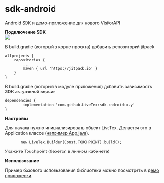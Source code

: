 # sdk-android
Android SDK и демо-приложение для нового VisitorAPI

**Подключение SDK**  
[![](https://jitpack.io/v/LiveTex/sdk-android.svg)](https://jitpack.io/#LiveTex/sdk-android)

В build.gradle (который в корне проекта) добавить репозиторий jitpack

	allprojects {
		repositories {
			...
			maven { url 'https://jitpack.io' }
		}
	}

В build.gradle (который в модуле приложения) добавить зависимость SDK
актуальной версии

	dependencies {
	        implementation 'com.github.LiveTex:sdk-android:x.y'
	}

**Настройка**

Для начала нужно инициализировать обьект LiveTex.
Делается это в Application классе
([например App.java](demo/src/main/java/ru/livetex/demoapp/App.java)).

`		new LiveTex.Builder(Const.TOUCHPOINT).build();`

Укажите Touchpoint
(берется в личном кабинете)

**Использование**

Пример базового использования библиотеки можно посмотреть в
[демо приложении](demo/).


